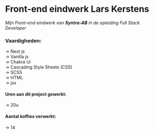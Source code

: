 # Front-end eindwerk Lars Kerstens

_Mijn Front-end eindwerk van **Syntra-AB** in de opleiding Full Stack Developer_

### Vaardigheden:

-> Next js <br>
-> Vanilla js <br>
-> Chakra Ui <br>
-> Cascading Style Sheets (CSS) <br>
-> SCSS <br>
-> HTML <br>
-> jsx <br>

#### Uren aan dit project gewerkt:

-> 20u

#### Aantal koffies verwerkt:

-> 14

